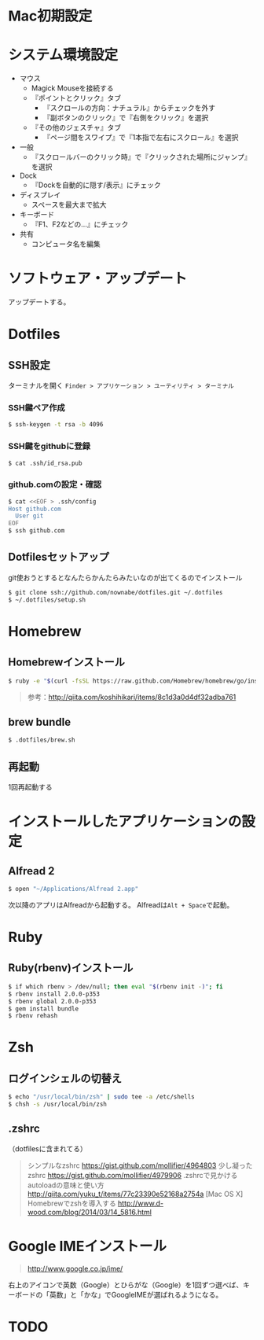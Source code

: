 # Mac初期設定

# システム環境設定
- マウス
  - Magick Mouseを接続する
  - 『ポイントとクリック』タブ
    - 『スクロールの方向：ナチュラル』からチェックを外す
    - 『副ボタンのクリック』で『右側をクリック』を選択
  - 『その他のジェスチャ』タブ
    - 『ページ間をスワイプ』で『1本指で左右にスクロール』を選択
- 一般
  - 『スクロールバーのクリック時』で『クリックされた場所にジャンプ』を選択
- Dock
  - 『Dockを自動的に隠す/表示』にチェック
- ディスプレイ
  - スペースを最大まで拡大
- キーボード
  - 『F1、F2などの…』にチェック
- 共有
  - コンピュータ名を編集  

# ソフトウェア・アップデート
アップデートする。

# Dotfiles
## SSH設定
ターミナルを開く
`Finder > アプリケーション > ユーティリティ > ターミナル`

### SSH鍵ペア作成
```bash
$ ssh-keygen -t rsa -b 4096
```

### SSH鍵をgithubに登録
```bash
$ cat .ssh/id_rsa.pub
```

### github.comの設定・確認
```bash
$ cat <<EOF > .ssh/config
Host github.com
  User git
EOF
$ ssh github.com
```

## Dotfilesセットアップ
git使おうとするとなんたらかんたらみたいなのが出てくるのでインストール

```bash
$ git clone ssh://github.com/nownabe/dotfiles.git ~/.dotfiles
$ ~/.dotfiles/setup.sh
```

# Homebrew
## Homebrewインストール
```bash
$ ruby -e "$(curl -fsSL https://raw.github.com/Homebrew/homebrew/go/install)"
```

> 参考：http://qiita.com/koshihikari/items/8c1d3a0d4df32adba761

## brew bundle
```bash
$ .dotfiles/brew.sh
```

## 再起動
1回再起動する

# インストールしたアプリケーションの設定
## 


## Alfread 2
```bash
$ open "~/Applications/Alfread 2.app"
```

次以降のアプリはAlfreadから起動する。
Alfreadは`Alt + Space`で起動。

## 

# Ruby

## Ruby(rbenv)インストール
```bash
$ if which rbenv > /dev/null; then eval "$(rbenv init -)"; fi
$ rbenv install 2.0.0-p353
$ rbenv global 2.0.0-p353
$ gem install bundle
$ rbenv rehash
```

# Zsh
## ログインシェルの切替え
```bash
$ echo "/usr/local/bin/zsh" | sudo tee -a /etc/shells
$ chsh -s /usr/local/bin/zsh
```

## .zshrc
（dotfilesに含まれてる）
> シンプルなzshrc https://gist.github.com/mollifier/4964803
> 少し凝ったzshrc https://gist.github.com/mollifier/4979906
> .zshrcで見かけるautoloadの意味と使い方 http://qiita.com/yuku_t/items/77c23390e52168a2754a
> [Mac OS X] Homebrewでzshを導入する http://www.d-wood.com/blog/2014/03/14_5816.html

# Google IMEインストール
> http://www.google.co.jp/ime/

右上のアイコンで英数（Google）とひらがな（Google）を1回ずつ選べば、キーボードの「英数」と「かな」でGoogleIMEが選ばれるようになる。

# TODO
